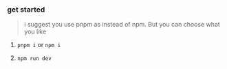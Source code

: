 ### get started

> i suggest you use pnpm as instead of npm. But you can choose what you like

1. ``pnpm i`` or  ``npm i``

2. ``npm run dev``
